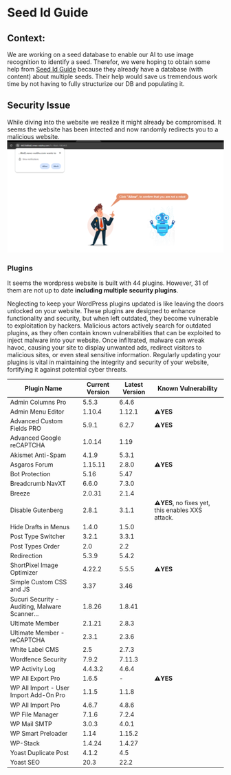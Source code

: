 # Seed Id Guide

## Context:

We are working on a seed database to enable our AI to use image recognition to
identify a seed. Therefor, we were hoping to obtain some help from [Seed Id
Guide](https://seedidguide.idseed.org/) because they already have a database
(with content) about multiple seeds. Their help would save us tremendous work
time by not having to fully structurize our DB and populating it.

## Security Issue

While diving into the website we realize it might already be compromised. It
seems the website has been intected and now randomly redirects you to a
malicious website. ![malicious site screenshot](img/malicious-site.png)

### Plugins
It seems the wordpress website is built with 44 plugins. However, 31 of them are
not up to date **including multiple security plugins**.

Neglecting to keep your WordPress plugins updated is like leaving the doors
unlocked on your website. These plugins are designed to enhance functionality
and security, but when left outdated, they become vulnerable to exploitation by
hackers. Malicious actors actively search for outdated plugins, as they often
contain known vulnerabilities that can be exploited to inject malware into your
website. Once infiltrated, malware can wreak havoc, causing your site to display
unwanted ads, redirect visitors to malicious sites, or even steal sensitive
information. Regularly updating your plugins is vital in maintaining the
integrity and security of your website, fortifying it against potential cyber
threats.

| Plugin Name                                     | Current Version | Latest Version | Known Vulnerability |
|-------------------------------------------------|-----------------|----------------|---------------------|
| Admin Columns Pro                               | 5.5.3           | 6.4.6          | 
| Admin Menu Editor                               | 1.10.4          | 1.12.1         |**:warning:YES** 
| Advanced Custom Fields PRO                      | 5.9.1           | 6.2.7          |**:warning:YES** 
| Advanced Google reCAPTCHA                       | 1.0.14          | 1.19           |
| Akismet Anti-Spam                               | 4.1.9           | 5.3.1          |
| Asgaros Forum                                   | 1.15.11         | 2.8.0          |**:warning:YES** 
| Bot Protection                                  | 5.16            | 5.47           |
| Breadcrumb NavXT                                | 6.6.0           | 7.3.0          |
| Breeze                                          | 2.0.31          | 2.1.4          |
| Disable Gutenberg                               | 2.8.1           | 3.1.1          | **:warning:YES**, no fixes yet, this enables XXS attack.
| Hide Drafts in Menus                            | 1.4.0           | 1.5.0          |
| Post Type Switcher                              | 3.2.1           | 3.3.1          |
| Post Types Order                                | 2.0             | 2.2            |
| Redirection                                     | 5.3.9           | 5.4.2          |
| ShortPixel Image Optimizer                      | 4.22.2          | 5.5.5          | **:warning:YES** 
| Simple Custom CSS and JS                        | 3.37            | 3.46           |
| Sucuri Security - Auditing, Malware Scanner... | 1.8.26          | 1.8.41         |
| Ultimate Member                                 | 2.1.21          | 2.8.3          |
| Ultimate Member - reCAPTCHA                     | 2.3.1           | 2.3.6          |
| White Label CMS                                 | 2.5             | 2.7.3          |
| Wordfence Security                              | 7.9.2           | 7.11.3         |
| WP Activity Log                                 | 4.4.3.2         | 4.6.4          |
| WP All Export Pro                               | 1.6.5           | -              | **:warning:YES** 
| WP All Import - User Import Add-On Pro          | 1.1.5           | 1.1.8          |
| WP All Import Pro                               | 4.6.7           | 4.8.6          |
| WP File Manager                                 | 7.1.6           | 7.2.4          |
| WP Mail SMTP                                    | 3.0.3           | 4.0.1          |
| WP Smart Preloader                              | 1.14            | 1.15.2         |
| WP-Stack                                        | 1.4.24          | 1.4.27         |
| Yoast Duplicate Post                            | 4.1.2           | 4.5            |
| Yoast SEO                                       | 20.3            | 22.2              |
